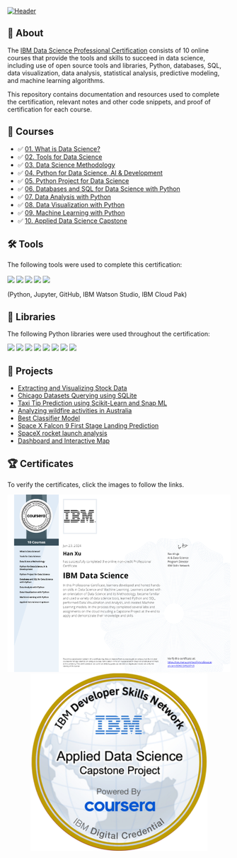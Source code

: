 
[![Header](https://user-images.githubusercontent.com/84391594/152703941-8c1b3e93-7358-4274-8c7d-b152d3132814.png)](https://www.coursera.org/professional-certificates/ibm-data-science)


## 📄 About
The <a href="https://www.coursera.org/professional-certificates/ibm-data-science">IBM Data Science Professional Certification</a> consists of 10 online courses that provide the tools and skills to succeed in data science, including use of open source tools and libraries, Python, databases, SQL, data visualization, data analysis, statistical analysis, predictive modeling, and machine learning algorithms. 

This repository contains documentation and resources used to complete the certification, relevant notes and other code snippets, and proof of certification for each course.



## 📑 Courses
- :white_check_mark: [01. What is Data Science?](1.What%20is%20Data%20Science/)
- :white_check_mark: [02. Tools for Data Science](2.Tools%20for%20Data%20Science/)
- :white_check_mark: [03. Data Science Methodology](3.Data%20Science%20Methodology)
- :white_check_mark: [04. Python for Data Science, AI & Development](4.Python%20for%20Data%20Science%2C%20AI%20%26%20Development/)
- :white_check_mark: [05. Python Project for Data Science](5.Python%20Project%20for%20Data%20Science/)
- :white_check_mark: [06. Databases and SQL for Data Science with Python](6.Databases%20and%20SQL%20for%20Data%20Science%20with%20Python/)
- :white_check_mark: [07. Data Analysis with Python](7.Data%20Analysis%20with%20Python/)
- :white_check_mark: [08. Data Visualization with Python](8.Data_Visualization/)
- :white_check_mark: [09. Machine Learning with Python](9.Machine%20Learning%20with%20Python/)
- :white_check_mark: [10. Applied Data Science Capstone](10.Applied%20Data%20Science%20Capstone/)

## 🛠️ Tools
The following tools were used to complete this certification: <br> <br>
  <img src="https://user-images.githubusercontent.com/84391594/152705364-f16bb223-41aa-4510-8113-51171dfe9953.png" height="75">
  <img src="https://user-images.githubusercontent.com/84391594/152705271-083f8784-b3c9-4065-9733-ea3fa8ad5a7a.png" height="75">
  <img src="https://user-images.githubusercontent.com/84391594/152705273-adffe1bf-b509-44d0-b3ac-671cce5071df.svg" height="75">
  <img src="https://user-images.githubusercontent.com/84391594/152705324-68f777a0-3875-4b65-ae96-646643284541.png" height="75">
  <img src="https://user-images.githubusercontent.com/84391594/152705298-bb170d32-3dd0-4ad4-8221-8b7b029116b4.png" height="75">
</p>
(Python, Jupyter, GitHub, IBM Watson Studio, IBM Cloud Pak)

## 📖 Libraries
The following Python libraries were used throughout the certification: <br> 
<p align="left">
  <img  src="https://user-images.githubusercontent.com/84391594/152706127-ce41990f-2588-472a-b5df-6b403a5947e6.png" height="35">
  <img  src="https://user-images.githubusercontent.com/84391594/152706130-5577011e-ecb3-47aa-af73-f6bd1bda05bc.png" height="35">
  <img  src="https://user-images.githubusercontent.com/84391594/152706132-5939da7e-7d1e-43b8-9c46-2d3fe5198dda.png" height="35">
  <img  src="https://user-images.githubusercontent.com/84391594/152706135-85cdd35e-922a-414a-a198-c670fbf8fb25.svg" height="35">
  <img  src="https://user-images.githubusercontent.com/84391594/152706148-36f27f03-1967-45d1-82d8-f6c149c6f21c.svg" height="35">
  <img  src="https://user-images.githubusercontent.com/84391594/152706211-7966848a-a2e1-4c4a-bc08-594a4ca6ff07.png" height="35">
  <img  src="https://user-images.githubusercontent.com/84391594/152706214-d018bc5e-1477-4de2-94d7-5c0886e0477d.png" height="35">
  <img  src="https://user-images.githubusercontent.com/84391594/152706217-c0cfd9d8-22ad-4c3b-9ac7-70a6cf2799f7.png" height="35"> <br>
</p>

## 📂 Projects
- [Extracting and Visualizing Stock Data](https://github.com/hx2163/IBM-data-science-professional-certificate/blob/main/5.Python%20Project%20for%20Data%20Science/Extracting%20and%20Visualizing%20Stock%20Data.ipynb)
- [Chicago Datasets Querying using SQLite](https://github.com/hx2163/IBM-data-science-professional-certificate/blob/main/6.Databases%20and%20SQL%20for%20Data%20Science%20with%20Python/Chicago%20Datasets%20Querying%20using%20SQLite.ipynb)
- [Taxi Tip Prediction using Scikit-Learn and Snap ML](https://github.com/hx2163/IBM-data-science-professional-certificate/blob/main/9.Machine%20Learning%20with%20Python/Taxi%20Tip%20Prediction%20using%20Scikit-Learn%20and%20Snap%20ML.ipynb)
- [Analyzing wildfire activities in Australia](https://github.com/hx2163/IBM-data-science-professional-certificate/blob/main/8.Data_Visualization/Analyzing%20wildfire%20activities%20in%20Australia.ipynb)
- [Best Classifier Model](https://github.com/hx2163/IBM-data-science-professional-certificate/blob/main/9.Machine%20Learning%20with%20Python/Final%20Project_Classification%20with%20Python.ipynb)
- [Space X Falcon 9 First Stage Landing Prediction](https://github.com/hx2163/IBM-data-science-professional-certificate/blob/main/10.Applied%20Data%20Science%20Capstone/SpaceX%20rocket%20launch%20analysis/SpaceX_ML_Prediction.ipynb)
- [SpaceX rocket launch analysis](https://github.com/hx2163/IBM-data-science-professional-certificate/blob/main/10.Applied%20Data%20Science%20Capstone/SpaceX%20rocket%20launch%20analysis/SpaceY_final_presentation.pdf)
- [Dashboard and Interactive Map](https://github.com/hx2163/IBM-data-science-professional-certificate/blob/main/10.Applied%20Data%20Science%20Capstone/SpaceX%20rocket%20launch%20analysis/SpaceX_dash_app.py)


## 🏆 Certificates 
To verify the certificates, click the images to follow the links.

<p align="middle">
  <a href="https://coursera.org/verify/professional-cert/ED9CDPGDFYZJ"><img src="https://github.com/hx2163/IBM-data-science-professional-certificate/blob/main/certificates/IBM%20Data%20Science.png" height="400"></a>
  <a href="https://www.credly.com/badges/60c989f9-29b0-49b7-99b1-8bca99d69ef7/public_url"><img src="https://github.com/hx2163/IBM-data-science-professional-certificate/blob/main/certificates/image.png" height="400"></a>


